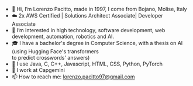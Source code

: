 - 👋 Hi, I’m Lorenzo Pacitto, made in 1997, I come from Bojano, Molise, Italy
- ☁️ 2x AWS Certified | Solutions Architect Associate| Developer Associate
- 👀 I’m interested in high technology, software development, web development, automation, robotics and AI. 
- 🎓 I have a bachelor's degree in Computer Science, with a thesis on AI (using Hugging Face's transformers <br> to predict crosswords' answers)
- 🌱 I use Java, C, C++, Javascript, HTML, CSS, Python, PyTorch
- 🏢 I work at Capgemini
- 📫 How to reach me: lorenzo.pacitto97@gmail.com    

<!---
lpacit/lpacit is a ✨ special ✨ repository because its `README.md` (this file) appears on your GitHub profile.
You can click the Preview link to take a look at your changes.
--->
